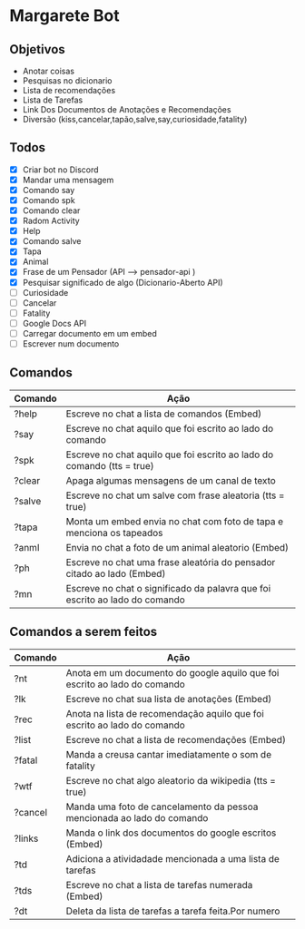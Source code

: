 # Margarete Bot

## Objetivos

- Anotar coisas
- Pesquisas no dicionario
- Lista de recomendações
- Lista de Tarefas
- Link Dos Documentos de Anotações e Recomendações
- Diversão (kiss,cancelar,tapão,salve,say,curiosidade,fatality)

## Todos

- [x] Criar bot no Discord
- [x] Mandar uma mensagem
- [x] Comando say
- [x] Comando spk
- [x] Comando clear
- [x] Radom Activity
- [x] Help
- [x] Comando salve
- [x] Tapa
- [x] Animal
- [x] Frase de um Pensador (API --> pensador-api )
- [x] Pesquisar significado de algo (Dicionario-Aberto API)
- [ ] Curiosidade
- [ ] Cancelar
- [ ] Fatality
- [ ] Google Docs API
- [ ] Carregar documento em um embed
- [ ] Escrever num documento

## Comandos

| Comando | Ação                                                                        | 
| ------- | --------------------------------------------------------------------------- | 
| ?help   | Escreve no chat a lista de comandos (Embed)                                 |  
| ?say    | Escreve no chat aquilo que foi escrito ao lado do comando                   |  
| ?spk    | Escreve no chat aquilo que foi escrito ao lado do comando (tts = true)      | 
| ?clear  | Apaga algumas mensagens de um canal de texto                                |
| ?salve  | Escreve no chat um salve com frase aleatoria (tts = true)                   |
| ?tapa   | Monta um embed envia no chat com foto de tapa e menciona os tapeados        |
| ?anml   | Envia no chat a foto de um animal aleatorio (Embed)                         |
| ?ph     | Escreve no chat uma frase aleatória do pensador citado ao lado (Embed)      |
| ?mn     | Escreve no chat o significado da palavra que foi escrito ao lado do comando |

## Comandos a serem feitos

| Comando | Ação                                                                        | 
| ------- | --------------------------------------------------------------------------- |
| ?nt     | Anota em um documento do google aquilo que foi escrito ao lado do comando   | 
| ?lk     | Escreve no chat sua lista de anotações (Embed)                              |
| ?rec    | Anota na lista de recomendação aquilo que foi escrito ao lado do comando    |
| ?list   | Escreve no chat a lista de recomendações (Embed)                            |
| ?fatal  | Manda a creusa cantar imediatamente o som de fatality                       | 
| ?wtf    | Escreve no chat algo aleatorio da wikipedia (tts = true)                    | 
| ?cancel | Manda uma foto de cancelamento da pessoa mencionada ao lado do comando      | 
| ?links  | Manda o link dos documentos do google escritos (Embed)                      | 
| ?td     | Adiciona a atividadade mencionada a uma lista de tarefas                    | 
| ?tds    | Escreve no chat a lista de tarefas numerada (Embed)                         | 
| ?dt     | Deleta da lista de tarefas a tarefa feita.Por numero                        | 
